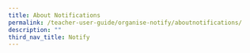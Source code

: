```yaml
---
title: About Notifications
permalink: /teacher-user-guide/organise-notify/aboutnotifications/
description: ""
third_nav_title: Notify
---
```

